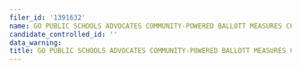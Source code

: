 ```yaml
---
filer_id: '1391632'
name: GO PUBLIC SCHOOLS ADVOCATES COMMUNITY-POWERED BALLOTT MEASURES COMMITTEE
candidate_controlled_id: ''
data_warning: 
title: GO PUBLIC SCHOOLS ADVOCATES COMMUNITY-POWERED BALLOTT MEASURES COMMITTEE
---
```

